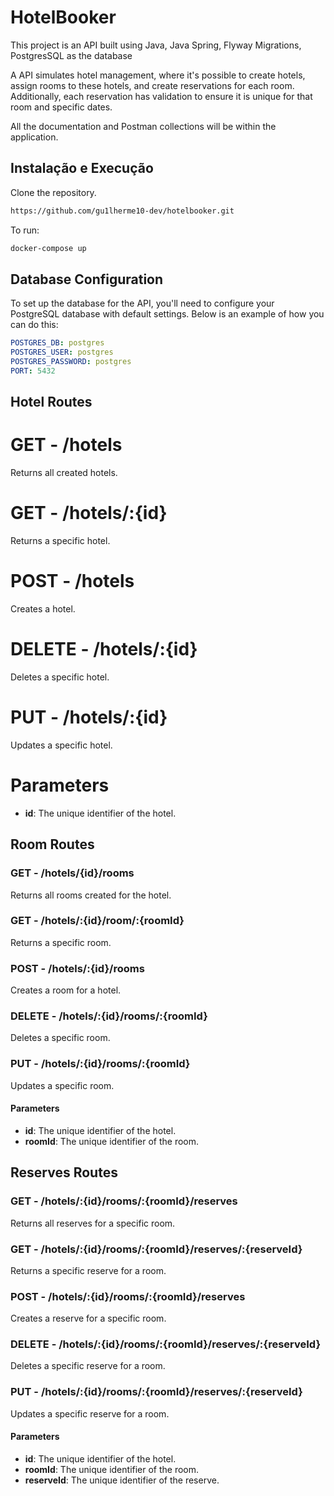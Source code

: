 
# HotelBooker

This project is an API built using Java, Java Spring, Flyway Migrations, PostgresSQL as the database


A API simulates hotel management, where it's possible to create hotels, assign rooms to these hotels, and create reservations for each room. Additionally, each reservation has validation to ensure it is unique for that room and specific dates.


All the documentation and Postman collections will be within the application.


## Instalação e Execução

Clone the repository.

```bash
https://github.com/gu1lherme10-dev/hotelbooker.git
```
To run:
```bash
docker-compose up
```



    
## Database Configuration

To set up the database for the API, you'll need to configure your PostgreSQL database with default settings. Below is an example of how you can do this:

```yaml
POSTGRES_DB: postgres
POSTGRES_USER: postgres
POSTGRES_PASSWORD: postgres
PORT: 5432
```
## Hotel Routes

# GET - /hotels
Returns all created hotels.

# GET - /hotels/:{id}
Returns a specific hotel.

# POST - /hotels
Creates a hotel.

# DELETE - /hotels/:{id}
Deletes a specific hotel.

# PUT - /hotels/:{id}
Updates a specific hotel.

# Parameters

- **id**: The unique identifier of the hotel.


## Room Routes

### GET - /hotels/{id}/rooms
Returns all rooms created for the hotel.

### GET - /hotels/:{id}/room/:{roomId}
Returns a specific room.

### POST - /hotels/:{id}/rooms
Creates a room for a hotel.

### DELETE - /hotels/:{id}/rooms/:{roomId}
Deletes a specific room.

### PUT - /hotels/:{id}/rooms/:{roomId}
Updates a specific room.

#### Parameters

- **id**: The unique identifier of the hotel.
- **roomId**: The unique identifier of the room.
## Reserves Routes



### GET - /hotels/:{id}/rooms/:{roomId}/reserves
Returns all reserves for a specific room.

### GET - /hotels/:{id}/rooms/:{roomId}/reserves/:{reserveId}
Returns a specific reserve for a room.

### POST - /hotels/:{id}/rooms/:{roomId}/reserves
Creates a reserve for a specific room.

### DELETE - /hotels/:{id}/rooms/:{roomId}/reserves/:{reserveId}
Deletes a specific reserve for a room.

### PUT - /hotels/:{id}/rooms/:{roomId}/reserves/:{reserveId}
Updates a specific reserve for a room.

#### Parameters

- **id**: The unique identifier of the hotel.
- **roomId**: The unique identifier of the room.
- **reserveId**: The unique identifier of the reserve.
